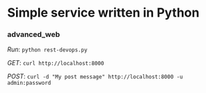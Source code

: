 # Simple service written in Python

### advanced_web
_Run_: `python rest-devops.py`

_GET_:  `curl http://localhost:8000`

_POST_:  `curl -d "My post message" http://localhost:8000 -u admin:password`
